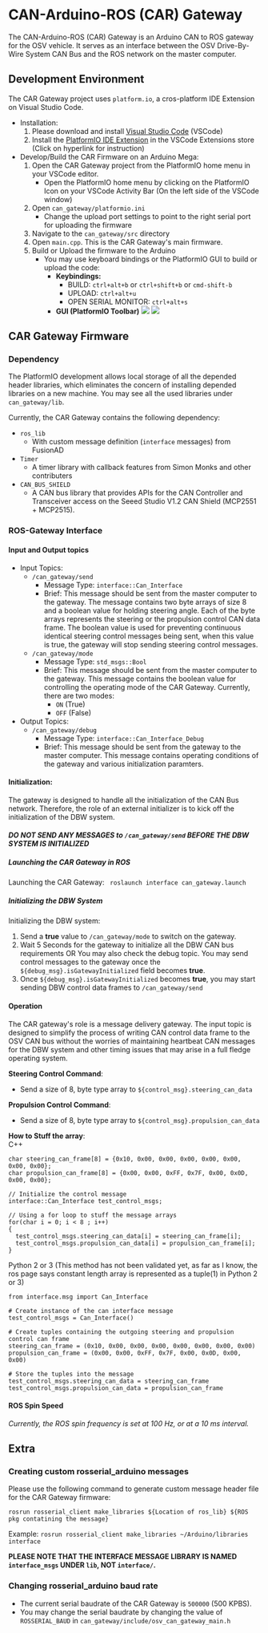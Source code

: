 # CAN-Arduino-ROS (CAR) Gateway
The CAN-Arduino-ROS (CAR) Gateway is an Arduino CAN to ROS gateway for the OSV vehicle. It serves as an interface between the OSV Drive-By-Wire System CAN Bus and the ROS network on the master computer. 

## Development Environment
The CAR Gateway project uses ```platform.io```, a cros-platform IDE Extension on Visual Studio Code.
* Installation:
    1. Please download and install [Visual Studio Code](https://code.visualstudio.com/) (VSCode)
    2. Install the [PlatformIO IDE Extension](https://platformio.org/install/ide?install=vscode) in the VSCode Extensions store (Click on hyperlink for instruction)
* Develop/Build the CAR Firmware on an Arduino Mega:
    1. Open the CAR Gateway project from the PlatformIO home menu in your VSCode editor.
        * Open the PlatformIO home menu by clicking on the PlatformIO Icon on your VSCode Activity Bar (On the left side of the VSCode window)
    2. Open ```can_gateway/platformio.ini```
        * Change the upload port settings to point to the right serial port for uploading the firmware
    3. Navigate to the ```can_gateway/src``` directory
    4. Open ```main.cpp```. This is the CAR Gateway's main firmware.
    5. Build or Upload the firmware to the Arduino
        * You may use keyboard bindings or the PlatformIO GUI to build or upload the code:
            * __Keybindings:__
                * BUILD: ```ctrl+alt+b``` or ```ctrl+shift+b``` or ```cmd-shift-b```
                * UPLOAD: ```ctrl+alt+u```
                * OPEN SERIAL MONITOR: ```ctrl+alt+s```
            * __GUI (PlatformIO Toolbar)__
![](https://docs.platformio.org/en/latest/_images/platformio-ide-vscode-build-project.png) ![](https://i.imgur.com/QSJ5W9w.png)

## CAR Gateway Firmware
### Dependency
The PlatformIO development allows local storage of all the depended header libraries, which eliminates the concern of installing depended libraries on a new machine. You may see all the used libraries under ```can_gateway/lib```.   
  
  Currently, the CAR Gateway contains the following dependency:
  * ```ros_lib``` 
      * With custom message definition (```interface``` messages) from FusionAD
  * ```Timer```
      * A timer library with callback features from Simon Monks and other contributers
  * ```CAN_BUS_SHIELD```
      * A CAN bus library that provides APIs for the CAN Controller and Transceiver access on the Seeed Studio V1.2 CAN Shield (MCP2551 + MCP2515).

### ROS-Gateway Interface
#### Input and Output topics
* Input Topics:
    - ```/can_gateway/send``` 
        - Message Type: ```interface::Can_Interface```
        - Brief: This message should be sent from the master computer to the gateway. The message contains two byte arrays of size 8 and a boolean value for holding steering angle. Each of the byte arrays represents the steering or the propulsion control CAN data frame. The boolean value is used for preventing continuous identical steering control messages being sent, when this value is true, the gateway will stop sending steering control messages.
    - ```/can_gateway/mode```
        - Message Type: ```std_msgs::Bool```
        - Brief: This message should be sent from the master computer to the gateway. This message contains the boolean value for controlling the operating mode of the CAR Gateway. Currently, there are two modes:
            - ```ON``` (True)
            - ```OFF``` (False)
* Output Topics:
    - ```/can_gateway/debug```
        - Message Type: ```interface::Can_Interface_Debug```
        - Brief: This message should be sent from the gateway to the master computer. This message contains operating conditions of the gateway and various initialization paramters.


#### Initialization:
The gateway is designed to handle all the initialization of the CAN Bus network. Therefore, the role of an external initializer is to kick off the initialization of the DBW system.
  
  #### __*DO NOT SEND ANY MESSAGES to ```/can_gateway/send``` BEFORE THE DBW SYSTEM IS INITIALIZED*__

##### *Launching the CAR Gateway in ROS*
  Launching the CAR Gateway:
  ``` roslaunch interface can_gateway.launch```
##### *Initializing the DBW System*
  Initializing the DBW system:
  1. Send a __true__ value to ```/can_gateway/mode``` to switch on the gateway.
  2. Wait 5 Seconds for the gateway to initialize all the DBW CAN bus requirements
  OR
  You may also check the debug topic. You may send control messages to the gateway once the ```${debug_msg}.isGatewayInitialized``` field becomes __true__. 
  3. Once ```${debug_msg}.isGatewayInitialized``` becomes __true__, you may start sending DBW control data frames to ```/can_gateway/send```

#### Operation
The CAR gateway's role is a message delivery gateway. The input topic is designed to simplify the process of writing CAN control data frame to the OSV CAN bus without the worries of maintaining heartbeat CAN messages for the DBW system and other timing issues that may arise in a full fledge operating system.
 
 __Steering Control Command__:
* Send a size of 8, byte type array to ```${control_msg}.steering_can_data```

__Propulsion Control Command__:
* Send a size of 8, byte type array to ```${control_msg}.propulsion_can_data```

__How to Stuff the array__:  
C++
```
char steering_can_frame[8] = {0x10, 0x00, 0x00, 0x00, 0x00, 0x00, 0x00, 0x00};
char propulsion_can_frame[8] = {0x00, 0x00, 0xFF, 0x7F, 0x00, 0x0D, 0x00, 0x00};

// Initialize the control message
interface::Can_Interface test_control_msgs;

// Using a for loop to stuff the message arrays
for(char i = 0; i < 8 ; i++)
{
  test_control_msgs.steering_can_data[i] = steering_can_frame[i];
  test_control_msgs.propulsion_can_data[i] = propulsion_can_frame[i];
}
```
Python 2 or 3 (This method has not been validated yet, as far as I know, the ros page says constant length array is represented as a tuple(1) in Python 2 or 3)
```
from interface.msg import Can_Interface

# Create instance of the can interface message
test_control_msgs = Can_Interface()

# Create tuples containing the outgoing steering and propulsion control can frame
steering_can_frame = (0x10, 0x00, 0x00, 0x00, 0x00, 0x00, 0x00, 0x00)
propulsion_can_frame = (0x00, 0x00, 0xFF, 0x7F, 0x00, 0x0D, 0x00, 0x00)

# Store the tuples into the message
test_control_msgs.steering_can_data = steering_can_frame
test_control_msgs.propulsion_can_data = propulsion_can_frame
```
#### ROS Spin Speed
*Currently, the ROS spin frequency is set at 100 Hz, or at a 10 ms interval.*
  
   



## Extra
### Creating custom rosserial_arduino messages
Please use the following command to generate custom message header file for the CAR Gateway firmware:
```
rosrun rosserial_client make_libraries ${Location of ros_lib} ${ROS pkg contatining the message}
```
Example: 
```rosrun rosserial_client make_libraries ~/Arduino/libraries interface```  
  
__PLEASE NOTE THAT THE INTERFACE MESSAGE LIBRARY IS NAMED ```interface_msgs``` UNDER ```lib```, NOT ```interface/```.__  


### Changing rosserial_arduino baud rate
* The current serial baudrate of the CAR Gateway is ```500000``` (500 KPBS).
* You may change the serial baudrate by changing the value of ```ROSSERIAL_BAUD``` in ```can_gateway/include/osv_can_gateway_main.h```
